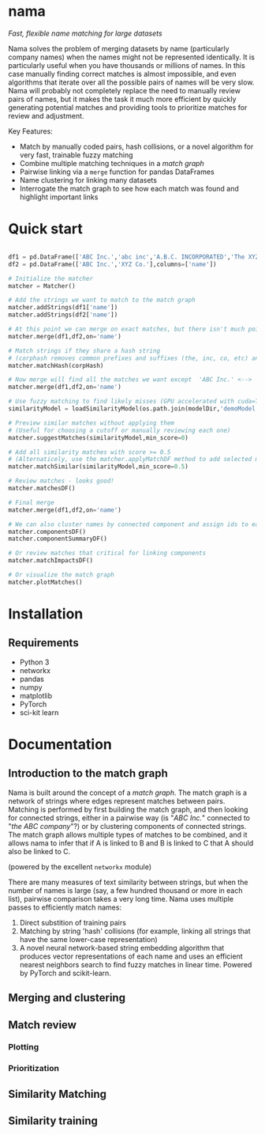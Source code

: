 # nama
_Fast, flexible name matching for large datasets_

Nama solves the problem of merging datasets by name (particularly company names) when the names might not be represented identically. It is particularly useful when you have thousands or millions of names. In this case manually finding correct matches is almost impossible, and even algorithms that iterate over all the possible pairs of names will be very slow. Nama will probably not completely replace the need to manually review pairs of names, but it makes the task it much more efficient by quickly generating potential matches and providing tools to prioritize matches for review and adjustment.


Key Features:
- Match by manually coded pairs, hash collisions, or a novel algorithm for very fast, trainable fuzzy matching
- Combine multiple matching techniques in a _match graph_
- Pairwise linking via a `merge` function for pandas DataFrames
- Name clustering for linking many datasets
- Interrogate the match graph to see how each match was found and highlight important links

# Quick start
```python

df1 = pd.DataFrame(['ABC Inc.','abc inc','A.B.C. INCORPORATED','The XYZ Company','X Y Z CO'],columns=['name'])
df2 = pd.DataFrame(['ABC Inc.','XYZ Co.'],columns=['name'])

# Initialize the matcher
matcher = Matcher()

# Add the strings we want to match to the match graph
matcher.addStrings(df1['name'])
matcher.addStrings(df2['name'])

# At this point we can merge on exact matches, but there isn't much point (equivalent to pandas merge function)
matcher.merge(df1,df2,on='name')

# Match strings if they share a hash string
# (corphash removes common prefixes and suffixes (the, inc, co, etc) and makes everything lower-case)
matcher.matchHash(corpHash)

# Now merge will find all the matches we want except  'ABC Inc.' <--> 'A.B.C. INCORPORATED'
matcher.merge(df1,df2,on='name')

# Use fuzzy matching to find likely misses (GPU accelerated with cuda=True)
similarityModel = loadSimilarityModel(os.path.join(modelDir,'demoModel.bin'),cuda=False)

# Preview similar matches without applying them
# (Useful for choosing a cutoff or manually reviewing each one)
matcher.suggestMatches(similarityModel,min_score=0)

# Add all similarity matches with score >= 0.5
# (Alternaticely, use the matcher.applyMatchDF method to add selected matches)
matcher.matchSimilar(similarityModel,min_score=0.5)

# Review matches - looks good!
matcher.matchesDF()

# Final merge
matcher.merge(df1,df2,on='name')

# We can also cluster names by connected component and assign ids to each
matcher.componentsDF()
matcher.componentSummaryDF()

# Or review matches that critical for linking components
matcher.matchImpactsDF()

# Or visualize the match graph
matcher.plotMatches()
```

# Installation
## Requirements
- Python 3
- networkx
- pandas
- numpy
- matplotlib
- PyTorch
- sci-kit learn


# Documentation
## Introduction to the match graph

Nama is built around the concept of a _match graph_. The match graph is a network of strings where edges represent matches between pairs. Matching is performed by first building the match graph, and then looking for connected strings, either in a pairwise way (is "_ABC Inc._" connected to "_the ABC company_"?) or by clustering components of connected strings. The match graph allows multiple types of matches to be combined, and it allows nama to infer that if A is linked to B and B is linked to C that A should also be linked to C.


 (powered by the excellent `networkx` module)


 There are many measures of text similarity between strings, but when the number of names is large (say, a few hundred thousand or more in each list), pairwise comparison takes a very long time. Nama uses multiple passes to efficiently match names:
1. Direct substition of training pairs
2. Matching by string 'hash' collisions (for example, linking all strings that have the same lower-case representation)
3. A novel neural network-based string embedding algorithm that produces vector representations of each name and uses an efficient nearest neighbors search to find fuzzy matches in linear time. Powered by PyTorch and scikit-learn.

## Merging and clustering

## Match review
### Plotting

### Prioritization


## Similarity Matching

## Similarity training
